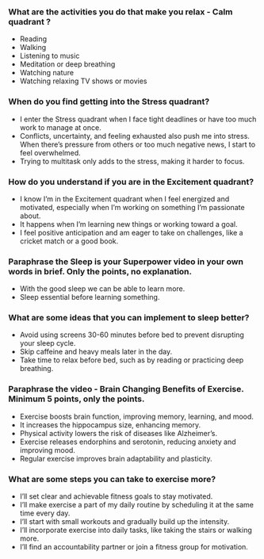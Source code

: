 ### What are the activities you do that make you relax - Calm quadrant ?

- Reading
- Walking
- Listening to music
- Meditation or deep breathing
- Watching nature
- Watching relaxing TV shows or movies

### When do you find getting into the Stress quadrant?

- I enter the Stress quadrant when I face tight deadlines or have too much work to manage at once.
- Conflicts, uncertainty, and feeling exhausted also push me into stress. When there’s pressure from others or too much negative news, I start to feel overwhelmed. 
- Trying to multitask only adds to the stress, making it harder to focus.

### How do you understand if you are in the Excitement quadrant?

- I know I’m in the Excitement quadrant when I feel energized and motivated, especially when I’m working on something I’m passionate about.
- It happens when I’m learning new things or working toward a goal.
- I feel positive anticipation and am eager to take on challenges, like a cricket match or a good book.

### Paraphrase the Sleep is your Superpower video in your own words in brief. Only the points, no explanation.

- With the good sleep we can be able to learn more.
- Sleep essential before learning something.


### What are some ideas that you can implement to sleep better?


- Avoid using screens 30-60 minutes before bed to prevent disrupting your sleep cycle.
- Skip caffeine and heavy meals later in the day.
- Take time to relax before bed, such as by reading or practicing deep breathing.

### Paraphrase the video - Brain Changing Benefits of Exercise. Minimum 5 points, only the points.


- Exercise boosts brain function, improving memory, learning, and mood.
- It increases the hippocampus size, enhancing memory.
- Physical activity lowers the risk of diseases like Alzheimer’s.
- Exercise releases endorphins and serotonin, reducing anxiety and improving mood.
- Regular exercise improves brain adaptability and plasticity.

### What are some steps you can take to exercise more?

- I’ll set clear and achievable fitness goals to stay motivated.
- I’ll make exercise a part of my daily routine by scheduling it at the same time every day.
- I’ll start with small workouts and gradually build up the intensity.
- I’ll incorporate exercise into daily tasks, like taking the stairs or walking more.
- I’ll find an accountability partner or join a fitness group for motivation.